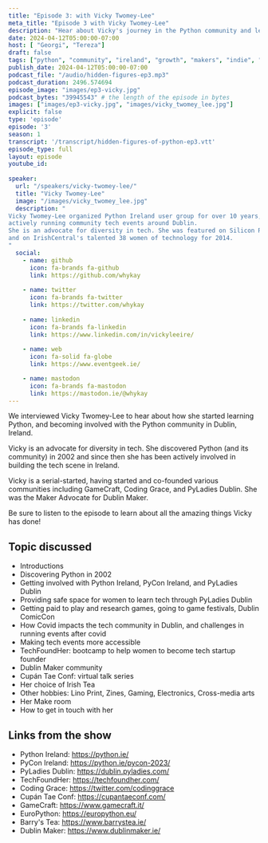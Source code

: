 ```yaml
---
title: "Episode 3: with Vicky Twomey-Lee"
meta_title: "Episode 3 with Vicky Twomey-Lee"
description: "Hear about Vicky's journey in the Python community and learn how she has been helping grow the Python and PyLadies community in Ireland!"
date: 2024-04-12T05:00:00-07:00
host: [ "Georgi", "Tereza"]
draft: false
tags: ["python", "community", "ireland", "growth", "makers", "indie", "trailer"]
publish_date: 2024-04-12T05:00:00-07:00
podcast_file: "/audio/hidden-figures-ep3.mp3"
podcast_duration: 2496.574694
episode_image: "images/ep3-vicky.jpg"
podcast_bytes: "39945543" # the length of the episode in bytes
images: ["images/ep3-vicky.jpg", "images/vicky_twomey_lee.jpg"]
explicit: false 
type: 'episode'
episode: '3'
season: 1
transcript: '/transcript/hidden-figures-of-python-ep3.vtt'
episode_type: full
layout: episode
youtube_id: 
  
speaker:
  url: "/speakers/vicky-twomey-lee/"
  title: "Vicky Twomey-Lee"
  image: "/images/vicky_twomey_lee.jpg"
  description: "
Vicky Twomey-Lee organized Python Ireland user group for over 10 years, and she is still
actively running community tech events around Dublin.
She is an advocate for diversity in tech. She was featured on Silicon Republic's 100 Top Women in STEM 2014
and on IrishCentral's talented 38 women of technology for 2014.
"
  social:
    - name: github
      icon: fa-brands fa-github
      link: https://github.com/whykay
  
    - name: twitter
      icon: fa-brands fa-twitter
      link: https://twitter.com/whykay
  
    - name: linkedin
      icon: fa-brands fa-linkedin
      link: https://www.linkedin.com/in/vickyleeire/
    
    - name: web
      icon: fa-solid fa-globe
      link: https://www.eventgeek.ie/

    - name: mastodon
      icon: fa-brands fa-mastodon
      link: https://mastodon.ie/@whykay
---
```


We interviewed Vicky Twomey-Lee to hear about how she started learning Python, and becoming involved with the
Python community in Dublin, Ireland.

Vicky is an advocate for diversity in tech. She discovered Python (and its community) in 2002 and since then she
has been actively involved in building the tech scene in Ireland.

Vicky is a serial-started, having started and co-founded various communities including GameCraft, Coding Grace, and
PyLadies Dublin. She was the Maker Advocate for Dublin Maker.

Be sure to listen to the episode to learn about all the amazing things Vicky has done!

## Topic discussed

- Introductions
- Discovering Python in 2002
- Getting involved with Python Ireland, PyCon Ireland, and PyLadies Dublin
- Providing safe space for women to learn tech through PyLadies Dublin
- Getting paid to play and research games, going to game festivals, Dublin ComicCon
- How Covid impacts the tech community in Dublin, and challenges in running events after covid
- Making tech events more accessible
- TechFoundHer: bootcamp to help women to become tech startup founder
- Dublin Maker community
- Cupán Tae Conf: virtual talk series
- Her choice of Irish Tea
- Other hobbies: Lino Print, Zines, Gaming, Electronics, Cross-media arts
- Her Make room
- How to get in touch with her

## Links from the show

- Python Ireland: https://python.ie/
- PyCon Ireland: https://python.ie/pycon-2023/
- PyLadies Dublin: https://dublin.pyladies.com/
- TechFoundHer: https://techfoundher.com/
- Coding Grace: https://twitter.com/codinggrace
- Cupán Tae Conf: https://cupantaeconf.com/
- GameCraft: https://www.gamecraft.it/
- EuroPython: https://europython.eu/
- Barry's Tea: https://www.barrystea.ie/
- Dublin Maker: https://www.dublinmaker.ie/
